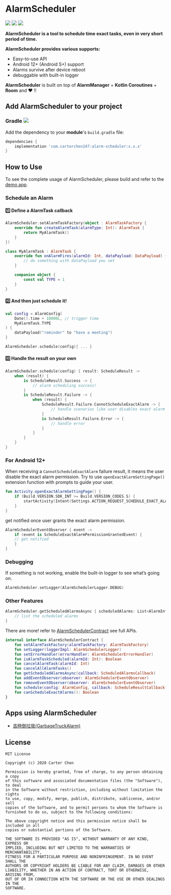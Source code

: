 # AlarmScheduler

![](https://img.shields.io/maven-central/v/com.carterchen247/alarm-scheduler) 
![](https://img.shields.io/github/languages/top/CarterChen247/AlarmScheduler)
![](https://img.shields.io/github/actions/workflow/status/CarterChen247/AlarmScheduler/.github/workflows/android.yml?branch=master)








**AlarmScheduler is a tool to schedule time exact tasks, even in very short period of time.**

**AlarmScheduler provides various supports:**

- Easy-to-use API
- Android 12+ (Android S+) support
- Alarms survive after device reboot
- debuggable with built-in logger

**AlarmScheduler** is built on top of **AlarmManager** + **Kotlin Coroutines** + **Room** and ❤️ !!

## Add AlarmScheduler **to your project**

### Gradle ![](https://img.shields.io/maven-central/v/com.carterchen247/alarm-scheduler) 

Add the dependency to your **module**'s `build.gradle` file:

```groovy
dependencies {
    implementation 'com.carterchen247:alarm-scheduler:x.x.x'
}
```

## How to Use

To see the complete usage of AlarmScheduler, please build and refer to the [demo app](https://github.com/CarterChen247/AlarmScheduler/tree/develop/app).

### Schedule an Alarm

#### 1️⃣ Define a AlarmTask callback

```kotlin
AlarmScheduler.setAlarmTaskFactory(object : AlarmTaskFactory {
    override fun createAlarmTask(alarmType: Int): AlarmTask {
        return MyAlarmTask()
    }
})
```

```kotlin
class MyAlarmTask : AlarmTask {
    override fun onAlarmFires(alarmId: Int, dataPayload: DataPayload) {
        // do something with dataPayload you set
    }

    companion object {
        const val TYPE = 1
    }
}
```

#### 2️⃣ And then just schedule it!

```kotlin
val config = AlarmConfig(
    Date().time + 10000L, // trigger time
    MyAlarmTask.TYPE
) {
    dataPayload("reminder" to "have a meeting")
}

AlarmScheduler.schedule(config){ ... }
```

#### 3️⃣ Handle the result on your own

```kotlin
AlarmScheduler.schedule(config) { result: ScheduleResult ->
    when (result) {
        is ScheduleResult.Success -> {
            // alarm scheduling success!
        }
        is ScheduleResult.Failure -> {
            when (result) {
                ScheduleResult.Failure.CannotScheduleExactAlarm -> {
                    // handle scenarios like user disables exact alarm permission
                }
                is ScheduleResult.Failure.Error -> {
                    // handle error
                }
            }
        }
    }
}
```

### For Android 12+

When receiving a `CannotScheduleExactAlarm` failure result, it means the user disable the exact alarm permission. Try to use `openExactAlarmSettingPage()`  extension function with prompts to guide your user.

```kotlin
fun Activity.openExactAlarmSettingPage() {
    if (Build.VERSION.SDK_INT >= Build.VERSION_CODES.S) {
        startActivity(Intent(Settings.ACTION_REQUEST_SCHEDULE_EXACT_ALARM))
    }
}
```

get notified once user grants the exact alarm permission.

```kotlin
AlarmSchedulerEventObserver { event ->
    if (event is ScheduleExactAlarmPermissionGrantedEvent) {
	// get notified
    }
}
```

### Debugging

If something is not working, enable the built-in logger to see what’s going on.

```kotlin
AlarmScheduler.setLogger(AlarmSchedulerLogger.DEBUG)
```

### Other Features

```kotlin
AlarmScheduler.getScheduledAlarmsAsync { scheduledAlarms: List<AlarmInfo> ->
    // list the scheduled alarms 
}
```

There are more! refer to [AlarmSchedulerContract](https://github.com/CarterChen247/AlarmScheduler/blob/develop/alarmscheduler/src/main/java/com/carterchen247/alarmscheduler/AlarmSchedulerContract.kt) see full APIs.

```kotlin
internal interface AlarmSchedulerContract {
    fun setAlarmTaskFactory(alarmTaskFactory: AlarmTaskFactory)
    fun setLogger(loggerImpl: AlarmSchedulerLogger)
    fun setErrorHandler(errorHandler: AlarmSchedulerErrorHandler)
    fun isAlarmTaskScheduled(alarmId: Int): Boolean
    fun cancelAlarmTask(alarmId: Int)
    fun cancelAllAlarmTasks()
    fun getScheduledAlarmsAsync(callback: ScheduledAlarmsCallback)
    fun addEventObserver(observer: AlarmSchedulerEventObserver)
    fun removeEventObserver(observer: AlarmSchedulerEventObserver)
    fun schedule(config: AlarmConfig, callback: ScheduleResultCallback?)
    fun canScheduleExactAlarms(): Boolean
}
```

## Apps using AlarmScheduler

- [吉時倒垃圾(GarbageTruckAlarm)](https://play.google.com/store/apps/details?id=com.carterchen247.garbagetruckalarm&hl=zh_TW)

## License

```
MIT License

Copyright (c) 2020 Carter Chen

Permission is hereby granted, free of charge, to any person obtaining a copy
of this software and associated documentation files (the "Software"), to deal
in the Software without restriction, including without limitation the rights
to use, copy, modify, merge, publish, distribute, sublicense, and/or sell
copies of the Software, and to permit persons to whom the Software is
furnished to do so, subject to the following conditions:

The above copyright notice and this permission notice shall be included in all
copies or substantial portions of the Software.

THE SOFTWARE IS PROVIDED "AS IS", WITHOUT WARRANTY OF ANY KIND, EXPRESS OR
IMPLIED, INCLUDING BUT NOT LIMITED TO THE WARRANTIES OF MERCHANTABILITY,
FITNESS FOR A PARTICULAR PURPOSE AND NONINFRINGEMENT. IN NO EVENT SHALL THE
AUTHORS OR COPYRIGHT HOLDERS BE LIABLE FOR ANY CLAIM, DAMAGES OR OTHER
LIABILITY, WHETHER IN AN ACTION OF CONTRACT, TORT OR OTHERWISE, ARISING FROM,
OUT OF OR IN CONNECTION WITH THE SOFTWARE OR THE USE OR OTHER DEALINGS IN THE
SOFTWARE.
```

